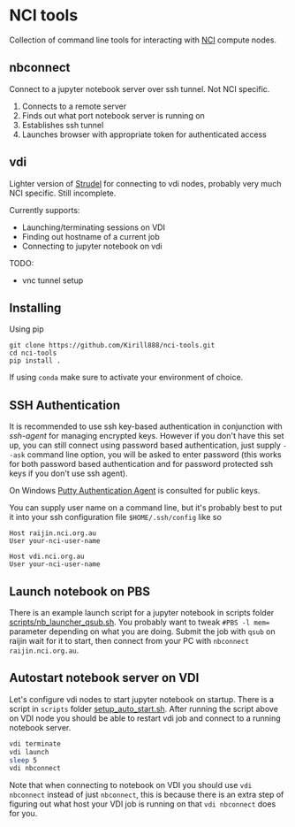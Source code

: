# NCI tools

Collection of command line tools for interacting with [NCI](http://nci.org.au) compute nodes.

## nbconnect

Connect to a jupyter notebook server over ssh tunnel. Not NCI specific.

1. Connects to a remote server
2. Finds out what port notebook server is running on
3. Establishes ssh tunnel
4. Launches browser with appropriate token for authenticated access


## vdi

Lighter version of [Strudel](https://cvl.massive.org.au/launcher_files/stable/)
for connecting to vdi nodes, probably very much NCI specific. Still incomplete.

Currently supports:

- Launching/terminating sessions on VDI
- Finding out hostname of a current job
- Connecting to jupyter notebook on vdi

TODO:

- vnc tunnel setup

## Installing

Using pip

```
git clone https://github.com/Kirill888/nci-tools.git
cd nci-tools
pip install .
```

If using `conda` make sure to activate your environment of choice.

## SSH Authentication

It is recommended to use ssh key-based authentication in conjunction with
*ssh-agent* for managing encrypted keys. However if you don't have this set up,
you can still connect using password based authentication, just supply `--ask`
command line option, you will be asked to enter password (this works for both
password based authentication and for password protected ssh keys if you don't
use ssh agent).

On Windows [Putty Authentication Agent](https://winscp.net/eng/docs/ui_pageant)
is consulted for public keys.

You can supply user name on a command line, but it's probably best to put it
into your ssh configuration file `$HOME/.ssh/config` like so

```
Host raijin.nci.org.au
User your-nci-user-name

Host vdi.nci.org.au
User your-nci-user-name
```

## Launch notebook on PBS

There is an example launch script for a jupyter notebook in scripts
folder [scripts/nb_launcher_qsub.sh](scripts/nb_launcher_qsub.sh). You probably
want to tweak `#PBS -l mem=` parameter depending on what you are doing. Submit
the job with `qsub` on raijin wait for it to start, then connect from your PC
with `nbconnect raijin.nci.org.au`.


## Autostart notebook server on VDI

Let's configure vdi nodes to start jupyter notebook on startup. There is a
script in `scripts` folder [setup_auto_start.sh](scripts/setup_auto_start.sh).
After running the script above on VDI node you should be able to restart vdi job
and connect to a running notebook server.

```bash
vdi terminate
vdi launch
sleep 5
vdi nbconnect
```

Note that when connecting to notebook on VDI you should use `vdi nbconnect`
instead of just `nbconnect`, this is because there is an extra step of figuring
out what host your VDI job is running on that `vdi nbconnect` does for you.
